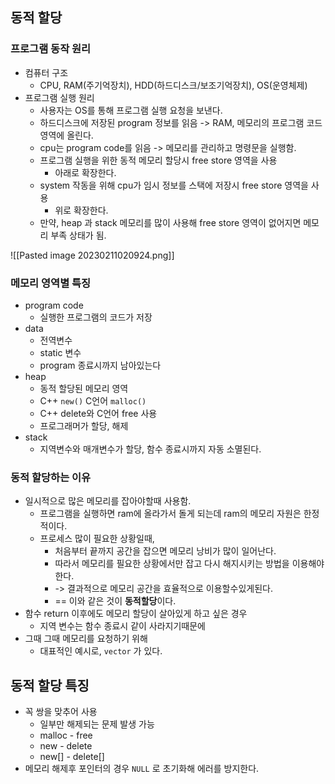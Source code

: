 ## 동적 할당


### 프로그램 동작 원리
- 컴퓨터 구조
	- CPU, RAM(주기억장치), HDD(하드디스크/보조기억장치), OS(운영체제)
- 프로그램 실행 원리
	- 사용자는 OS를 통해 프로그램 실행 요청을 보낸다.
	- 하드디스크에 저장된 program 정보를 읽음 ->  RAM, 메모리의 프로그램 코드 영역에 올린다.
	- cpu는 program code를 읽음 -> 메모리를 관리하고 명령문을 실행함.
	-  프로그램 실행을 위한 동적 메모리 할당시 free store 영역을 사용
		- 아래로 확장한다.
	- system 작동을 위해 cpu가 임시 정보를 스택에 저장시 free store 영역을 사용
		- 위로 확장한다.
	- 만약, heap 과 stack 메모리를 많이 사용해 free store 영역이 없어지면 메모리 부족 상태가 됨.

![[Pasted image 20230211020924.png]]

### 메모리 영역별 특징
- program code 
	- 실행한 프로그램의 코드가 저장
- data
	- 전역변수
	- static 변수 
	- program 종료시까지 남아있는다
- heap
	- 동적 할당된 메모리 영역
	- C++ `new()` C언어 `malloc()`
	- C++ delete와 C언어 free 사용
	- 프로그래머가 할당, 해제
- stack 
	- 지역변수와 매개변수가 할당, 함수 종료시까지 자동 소멸된다.

### 동적 할당하는 이유
- 일시적으로 많은 메모리를 잡아야할때 사용함.
	- 프로그램을 실행하면 ram에 올라가서 돌게 되는데 ram의 메모리 자원은 한정적이다.
	-  프로세스 많이 필요한 상황일때,
		- 처음부터 끝까지 공간을 잡으면 메모리 낭비가 많이 일어난다.
		- 따라서 메모리를 필요한 상황에서만 잡고 다시 해지시키는 방법을 이용해야한다.
		- -> 결과적으로 메모리 공간을 효율적으로 이용할수있게된다.
		- == 이와 같은 것이 **동적할당**이다. 
- 함수 return 이후에도 메모리 할당이 살아있게 하고 싶은 경우
	- 지역 변수는 함수 종료시 같이 사라지기때문에
- 그때 그때 메모리를 요청하기 위해
	- 대표적인 예시로, `vector` 가 있다.

## 동적 할당 특징
- 꼭 쌍을 맞추어 사용 
	- 일부만 해제되는 문제 발생 가능
	-  malloc - free
	- new - delete
	- new[] - delete[]
- 메모리 해제후 포인터의 경우 `NULL` 로 초기화해 에러를 방지한다.